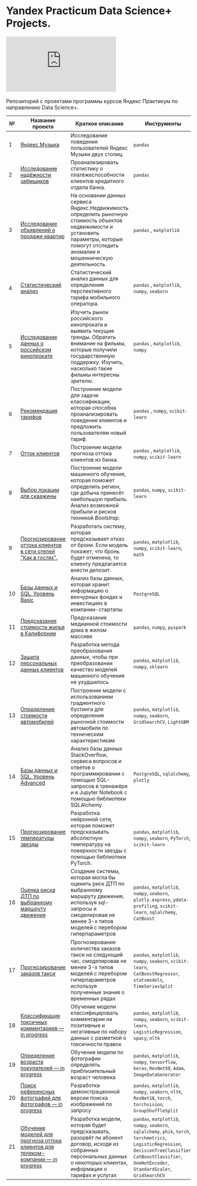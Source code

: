 # Yandex Practicum Data Science+ Projects.

![Диплом о профессиональной переподготовке](https://github.com/kiselev-sergei/yandex_praktikum/blob/main/%D0%9A%D0%B8%D1%81%D0%B5%D0%BB%D0%B5%D0%B2%20%D0%A1%D0%B5%D1%80%D0%B3%D0%B5%D0%B9%20%D0%A1%D0%B5%D1%80%D0%B3%D0%B5%D0%B5%D0%B2%D0%B8%D1%87_20232%D0%A6%D0%9F%D0%94%D0%A100013.pdf)

Репозиторий с проектами программы курсов Яндекс Практикум по направлению Data Science+.

| № | Название проекта  | Краткое описание | Инструменты |
|--|--|--|--|
|1| [Яндекс Музыка](https://github.com/kiselev-sergei/yandex_praktikum/tree/main/01_yandex-music_EDA) | Исследование поведения пользователей Яндекс Музыки двух столиц. | `pandas` |
|2| [Исследование надёжности заёмщиков](https://github.com/kiselev-sergei/yandex_praktikum/tree/main/02_credits_EDA) | Проанализировать статистику о платёжеспособности клиентов кредитного отдела банка. | `pandas` |
|3| [Исследование объявлений о продаже квартир](https://github.com/kiselev-sergei/yandex_praktikum/tree/main/03_realty_EDA) | На основании данных сервиса Яндекс.Недвижимость определить рыночную стоимость объектов недвижимости и установить параметры, которые помогут отследить аномалии и мошенническую деятельность. | `pandas` , `matplotlib`|
|4| [Статистический анализ](https://github.com/kiselev-sergei/yandex_praktikum/tree/main/04_stat_analysis) | Статистический анализ данных для определения перспективного тарифа мобильного оператора. | `pandas` , `matplotlib`, `numpy`, `seaborn`|
|5| [Исследование данных о российском кинопрокате](https://github.com/kiselev-sergei/yandex_praktikum/tree/main/05_agg_proj_films_EDA) | Изучить рынок российского кинопроката и выявить текущие тренды. Обратить внимание на фильмы, которые получили государственную поддержку. Изучить, насколько такие фильмы интересны зрителю. | `pandas` , `matplotlib`, `numpy`|
|6| [Рекомендация тарифов](https://github.com/kiselev-sergei/yandex_praktikum/tree/main/06_tariff_recommendation_ML) | Построение модели для задачи классификации, которая способна проанализировать поведение клиентов и предложить пользователям новый тариф. | `pandas` , `numpy`, `scikit-learn`|
|7| [Отток клиентов](https://github.com/kiselev-sergei/yandex_praktikum/tree/main/07_banking_outflow_ML) | Построение модели прогноза оттока клиентов из банка. | `pandas` , `matplotlib`, `numpy`, `scikit-learn`|
|8| [Выбор локации для скважины](https://github.com/kiselev-sergei/yandex_praktikum/tree/main/08_ml_business) | Построение модели машинного обучения, которая поможет определить регион, где добыча принесёт наибольшую прибыль. Анализ возможной прибыли и рисков техникой _Bootstrap._ | `pandas`, `numpy`, `scikit-learn`|
|9| [Прогнозирование оттока клиентов в сети отелей "Как в гостях".](https://github.com/kiselev-sergei/yandex_praktikum/tree/main/09_agg_proj2_hotel_clients) | Разработать систему, которая предсказывает отказ от брони. Если модель покажет, что бронь будет отменена, то клиенту предлагается внести депозит. | `pandas`, `matplotlib`, `numpy`, `scikit-learn`, `math`|
|10| [Базы данных и SQL. Уровень Basic](https://github.com/kiselev-sergei/yandex_praktikum/tree/main/10_basic_SQL) | Анализ базы данных, которая хранит информацию о венчурных фондах и инвестициях в компании-стартапы.  | `PostgreSQL`|
|11| [Предсказание стоимости жилья в Калифорнии](https://github.com/kiselev-sergei/yandex_praktikum/tree/main/11_big_data_SPARK) | Предсказание медианной стоимости дома в жилом массиве | `pandas`, `numpy`, `pyspark`|
|12| [Защита персональных данных клиентов](https://github.com/kiselev-sergei/yandex_praktikum/tree/main/12_pers_data_security) | Разработка метода преобразования данных, чтобы при преобразовании качество моделей машинного обучения не ухудшилось | `pandas`, `matplotlib`, `numpy`, `sklearn`|
|13| [Определение стоимости автомобилей](https://github.com/kiselev-sergei/yandex_praktikum/tree/main/13_boosting_car_price_pred) | Построение модели с использованием градиентного бустинга для определения рыночной стоимости автомобиля по техническим характеристикам| `pandas`, `matplotlib`, `numpy`, `seaborn`, `GridSearchCV`, `LightGBM`|
|14| [Базы данных и SQL. Уровень Advanced](https://github.com/kiselev-sergei/yandex_praktikum/tree/main/14_advanced_SQL) | Анализ базы данных StackOverflow, сервиса вопросов и ответов о программировании с помощью SQL-запросов в тренажёре и в Jupyter Notebook с помощью библиотеки SQLAlchemy.  | `PostgreSQL`, `sqlalchemy`, `plotly`|
|15| [Прогнозирование температуры звезды](https://github.com/kiselev-sergei/yandex_praktikum/tree/main/15_neural_nets_stars) | Разработка нейронной сети, которая поможет предсказывать абсолютную температуру на поверхности звезды с помощью библиотеки PyTorch.  | `pandas`, `matplotlib`, `numpy`, `seaborn`, `PyTorch`, `scikit-learn`|
|16| [Оценка риска ДТП по выбранному маршруту движения](https://github.com/kiselev-sergei/yandex_praktikum/tree/main/16_agg_proj3_car_crash) | Cоздание системы, которая могла бы оценить риск ДТП по выбранному маршруту движения, используя sql-запросы и смоделировав не менее 3-х типов моделей с перебором гиперпараметров  | `pandas`, `matplotlib`, `numpy`, `seaborn`, `plotly.express`, `ydata-profiling`, `scikit-learn`, `sqlalchemy`, `CatBoost`|
|17| [Прогнозирование заказов такси](https://github.com/kiselev-sergei/yandex_praktikum/tree/main/17_time_series_taxi) | Прогнозирование количества заказов такси на следующий час, смоделировав не менее 3-х типов моделей с перебором гиперпараметров используя полученные знания о временных рядах| `pandas`, `matplotlib`, `numpy`, `seaborn`, `scikit-learn`, `CatBoostRegressor`, `statsmodels`, `TimeSeriesSplit`|
|18| [Классификация токсичных комментариев — in progress]() | Обучение модели классифицировать комментарии на позитивные и негативные по набору данных с разметкой о токсичности правок| `pandas`, `matplotlib`, `numpy`, `seaborn`, `scikit-learn`, `LogisticRegression`, `spacy`, `nltk`|
|19| [Определение возраста покупателей — in progress](https://github.com/vadimprimakov/Yandex_practicum_DS_Plus/blob/main/19_customer_age/19_customer_age.ipynb) | Обучение модели по фотографии определять приблизительный возраст человека| `pandas`, `matplotlib`, `numpy`, `tensorflow`, `keras`, `ResNet50`, `Adam`, `ImageDataGenerator`|
|20| [Поиск референсных фотографий для фотографов — in progress](https://github.com/vadimprimakov/Yandex_practicum_DS_Plus/blob/main/20_search_photos/20_search_photos.ipynb) | Разработка демонстрационной версии поиска изображений по запросу| `pandas`, `matplotlib`, `numpy`, `seaborn`, `nltk`, `ResNet18`, `torch`, `torchvision`, `GroupShuffleSplit`|
|21| [Обучение моделей для прогноза оттока клиентов для телеком-компании — in progress](https://github.com/vadimprimakov/Yandex_practicum_DS_Plus/blob/main/21_telecom/21_telecom.ipynb) | Разработка модели, которая будет предсказывать, разорвёт ли абонент договор, исходя из собранных персональных данных о некоторых клиентах, информации о тарифах и услугах| `pandas`, `matplotlib`, `numpy`, `seaborn`, `sqlalchemy`, `phik`, `torch`, `torchmetrics`, `LogisticRegression`, `DecisionTreeClassifier`, `CatBoostClassifier`, `OneHotEncoder`, `StandardScaler`, `GridSearchCV`|
